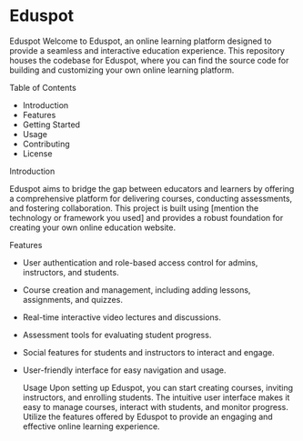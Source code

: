 # Eduspot


Eduspot
Welcome to Eduspot, an online learning platform designed to provide a seamless and interactive education experience. This repository houses the codebase for Eduspot, where you can find the source code for building and customizing your own online learning platform.


Table of Contents

* Introduction
* Features
* Getting Started
* Usage
* Contributing
* License
  
Introduction

Eduspot aims to bridge the gap between educators and learners by offering a comprehensive platform for delivering courses, conducting assessments, and fostering collaboration. This project is built using [mention the technology or framework you used] and provides a robust foundation for creating your own online education website.

Features

* User authentication and role-based access control for admins, instructors, and students.
* Course creation and management, including adding lessons, assignments, and quizzes.
* Real-time interactive video lectures and discussions.
* Assessment tools for evaluating student progress.
* Social features for students and instructors to interact and engage.
* User-friendly interface for easy navigation and usage.

  Usage
Upon setting up Eduspot, you can start creating courses, inviting instructors, and enrolling students. The intuitive user interface makes it easy to manage courses, interact with students, and monitor progress. Utilize the features offered by Eduspot to provide an engaging and effective online learning experience.


